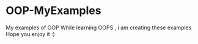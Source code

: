 # OOP-MyExamples
My examples of OOP 
While learning OOPS , i am creating these examples
Hope you enjoy it :)
